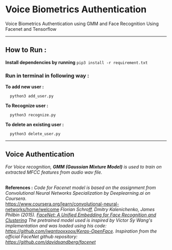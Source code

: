 
   # Voice Biometrics Authentication<br>

Voice Biometrics Authentication using GMM and Face Recognition Using Facenet and Tensorflow
___

   ## How to Run :
   
 **Install dependencies by running**  ```pip3 install -r requirement.txt```
 
 ### Run in terminal in following way :
 
   **To add new user :**
   ```
     python3 add_user.py
   ```
   **To Recognize user :**
   ```
     python3 recognize.py
   ```
   **To delete an existing user :**
   ```
     python3 delete_user.py
   ```
___
## Voice Authentication

   *For Voice recognition, **GMM (Gaussian Mixture Model)** is used to train on extracted MFCC features from audio wav           file.*<br><br>

**References :**
*Code for Facenet model is based on the assignment from Convolutional Neural Networks Specialization by Deeplearning.ai on Coursera*.<br>
https://www.coursera.org/learn/convolutional-neural-networks/home/welcome 
*Florian Schroff, Dmitry Kalenichenko, James Philbin (2015). [FaceNet: A Unified Embedding for Face Recognition and Clustering](https://arxiv.org/pdf/1503.03832.pdf)*
*The pretrained model used is inspired by Victor Sy Wang's implementation and was loaded using his code: https://github.com/iwantooxxoox/Keras-OpenFace.*
*Inspiration from the official FaceNet github repository: https://github.com/davidsandberg/facenet*
